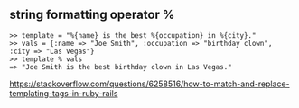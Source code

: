 ##  string formatting operator % 

```
>> template = "%{name} is the best %{occupation} in %{city}."
>> vals = {:name => "Joe Smith", :occupation => "birthday clown", :city => "Las Vegas"}
>> template % vals
=> "Joe Smith is the best birthday clown in Las Vegas."
```

https://stackoverflow.com/questions/6258516/how-to-match-and-replace-templating-tags-in-ruby-rails